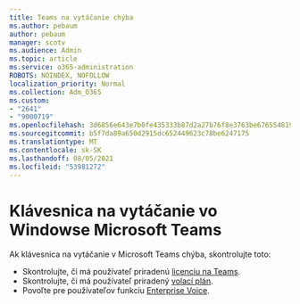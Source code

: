 ```yaml
---
title: Teams na vytáčanie chýba
ms.author: pebaum
author: pebaum
manager: scotv
ms.audience: Admin
ms.topic: article
ms.service: o365-administration
ROBOTS: NOINDEX, NOFOLLOW
localization_priority: Normal
ms.collection: Adm_O365
ms.custom:
- "2641"
- "9000719"
ms.openlocfilehash: 3d6856e643e7b0fe435333b87d2a27b76f8e3763be676554819d0147a352273f
ms.sourcegitcommit: b5f7da89a650d2915dc652449623c78be6247175
ms.translationtype: MT
ms.contentlocale: sk-SK
ms.lasthandoff: 08/05/2021
ms.locfileid: "53981272"
---
```

# <a name="dial-pad-is-missing-in-microsoft-teams"></a>Klávesnica na vytáčanie vo Windowse Microsoft Teams 

Ak klávesnica na vytáčanie v Microsoft Teams chýba, skontrolujte toto:

- Skontrolujte, či má používateľ priradenú [licenciu na Teams](https://docs.microsoft.com/MicrosoftTeams/assign-teams-licenses).
- Skontrolujte, či má používateľ priradený [volací plán](https://docs.microsoft.com/MicrosoftTeams/calling-plan-landing-page).
- Povoľte pre používateľov funkciu [Enterprise Voice](https://docs.microsoft.com/skypeforbusiness/skype-for-business-hybrid-solutions/plan-your-phone-system-cloud-pbx-solution/enable-users-for-enterprise-voice-online-and-phone-system-voicemail#to-enable-your-users-for-phone-system-in-office-365-voice-and-voicemail).
